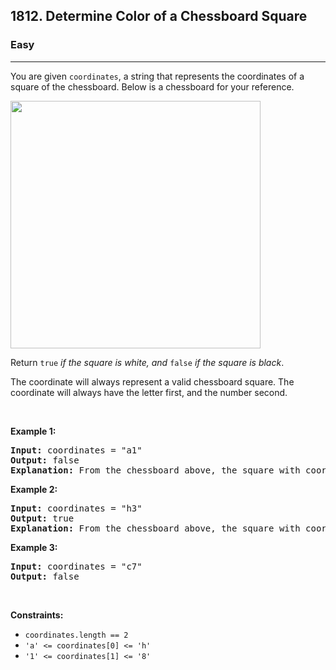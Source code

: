 <h2>1812. Determine Color of a Chessboard Square</h2><h3>Easy</h3><hr><div><p>You are given <code>coordinates</code>, a string that represents the coordinates of a square of the chessboard. Below is a chessboard for your reference.</p>

<p><img alt="" src="https://assets.leetcode.com/uploads/2021/02/19/screenshot-2021-02-20-at-22159-pm.png" style="width: 400px; height: 396px;"></p>

<p>Return <code>true</code><em> if the square is white, and </em><code>false</code><em> if the square is black</em>.</p>

<p>The coordinate will always represent a valid chessboard square. The coordinate will always have the letter first, and the number second.</p>

<p>&nbsp;</p>
<p><strong>Example 1:</strong></p>

<pre><strong>Input:</strong> coordinates = "a1"
<strong>Output:</strong> false
<strong>Explanation:</strong> From the chessboard above, the square with coordinates "a1" is black, so return false.
</pre>

<p><strong>Example 2:</strong></p>

<pre><strong>Input:</strong> coordinates = "h3"
<strong>Output:</strong> true
<strong>Explanation:</strong> From the chessboard above, the square with coordinates "h3" is white, so return true.
</pre>

<p><strong>Example 3:</strong></p>

<pre><strong>Input:</strong> coordinates = "c7"
<strong>Output:</strong> false
</pre>

<p>&nbsp;</p>
<p><strong>Constraints:</strong></p>

<ul>
	<li><code>coordinates.length == 2</code></li>
	<li><code>'a' &lt;= coordinates[0] &lt;= 'h'</code></li>
	<li><code>'1' &lt;= coordinates[1] &lt;= '8'</code></li>
</ul>
</div>